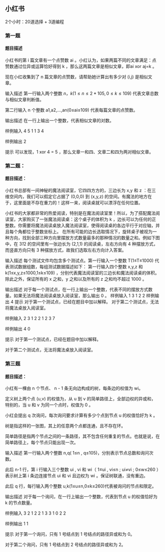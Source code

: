 ## 小红书

2个小时：20道选择 + 3道编程



### 第一题

#### 题目描述


小红书的第 i 篇文章有一个点赞数 ai 。小红认为，如果两篇不同的文章满足：点赞数通过位异或运算恰好得到 k ，那么这两篇文章是相似文章，即ai xor aj=k 。

现在小红收集到了 n 篇文章的点赞数，请帮助她计算出有多少对 (i,j) 是相似文章。


输入描述
第一行输入两个整数 $n，k(1≤n≤2*105,0≤k≤109)$ 代表文章总数与相似文章判断值。

第二行输入 n 个整数 a1,a2,...,an(0≤ai≤109) 代表每篇文章的点赞数。

输出描述
在一行上输出一个整数，代表相似文章的对数。


样例输入
4 5
1 1 3 4

样例输出
2

提示
可以发现，1 xor 4 = 5 ，那么文章一和四、文章二和四为两对相似文章。


### 第二题：

#### 题目描述： 
小红书总部有一间神秘的魔法阅读室，它四四方方的，三边长为 x,y 和 z ：在三维空间内，我们可以假定它占据了 (0,0,0) 到 (x,y,z) 的空间。有魔法的地方在于，这里面是不存在重力的！这样一来，阅读桌就可以漂浮在任何位置。 

小红书的大家都非常的热爱阅读，特别是在魔法阅读室里！所以，为了搭配魔法阅读室，大家购买了一张魔法阅读桌：这个桌子的体积为 k ，边长可以为任何的正整数。你需要将魔法阅读桌放入魔法阅读室，使得阅读桌的各边平行于对应轴，并且每个角都位于整数坐标上。 在所有可能的边长选取情况下，旋转桌子被视为一种方向，找到全部三种方向里摆放方式数量最多的那种情况的数量之和。例如下图中，在 3*1*2 的空间里有一张边长为 (2,1,1) 的阅读桌，左右方向有 4 种摆放方式，而竖直方向只有 3 种摆放方式，故我们选取左右方向计入答案。 

输入描述 
每个测试文件均包含多个测试点。第一行输入一个整数 T(1≤T≤1000) 代表测试数据组数，每组测试数据描述如下： 第一行输入四个整数 x,y,z 和 k(1≤x,y,z≤1000,1≤k≤109) ，分别代表魔法阅读室的三边长和魔法阅读桌的体积。 除此之外，保证所有的 x 之和，y 之和以及所有的 z 之和均不超过 1000 。 

输出描述 
对于每一个测试点，在一行上输出一个整数，代表不同的摆放方式数量。如果无法将魔法阅读桌放入阅读室，那么输出 0 。 样例输入 1 3 1 2 2 样例输出 4 提示 对于第一个测试点，已经在题目中加以解释。 对于第二个测试点，无法将魔法桌放入阅读室。

样例输入
2
3 1 2 2
1 2 3 7

样例输出
4
0

提示
对于第一个测试点，已经在题目中加以解释。

对于第二个测试点，无法将魔法桌放入阅读室。


### 第三题
#### 题目描述：
小红有一棵由 n 个节点、 n - 1 条无向边构成的树，每条边的权值为 wi。

定义树上两个点 (u,v) 的权值为，从 u 到 v 的简单路径上，全部边权的异或和，特别的，当 u 和 v 为同一个点时，权值为 0 。

小红会提出 q 次询问，每次询问要求计算有多少个点到节点 u 的权值恰好为 k 。

树是指这样的一张图，其上的任意两个点都连通，且不存在环。

简单路径是指两个节点之间的一条路径，其不包含任何重复的节点。也就是说，在简单路径上，每个节点只能出现一次。



输入描述
第一行输入两个整数 n,q( 1≤n , q≤105)，分别表示节点总数和询问次数。

此后 n-1 行，第 i 行输入三个整数 ui , vi 和 wi（ 1≤ui , vi≤n ; ui≠vi ; 0≤w≤260 ）表示树上第 i 条边连接节点 ui 和 vi 且边权为 wi 。保证树联通，没有重边。

此后 q 行，每行输入两个整数 u,k(1≤u≤n,0≤k≤260)代表被询问的节点和限定。

输出描述
对于每一个询问，在一行上输出一个整数，代表到节点 u 的权值恰好为 k 的节点数量。


样例输入
3 2
1 2 2
1 3 3
1 0
2 2

样例输出
1
1

提示
对于第一个询问，只有 1 号结点到 1 号结点的路径异或和为 0。

对于第二个询问，只有 1 号结点到 2 号结点的路径异或和为 2。